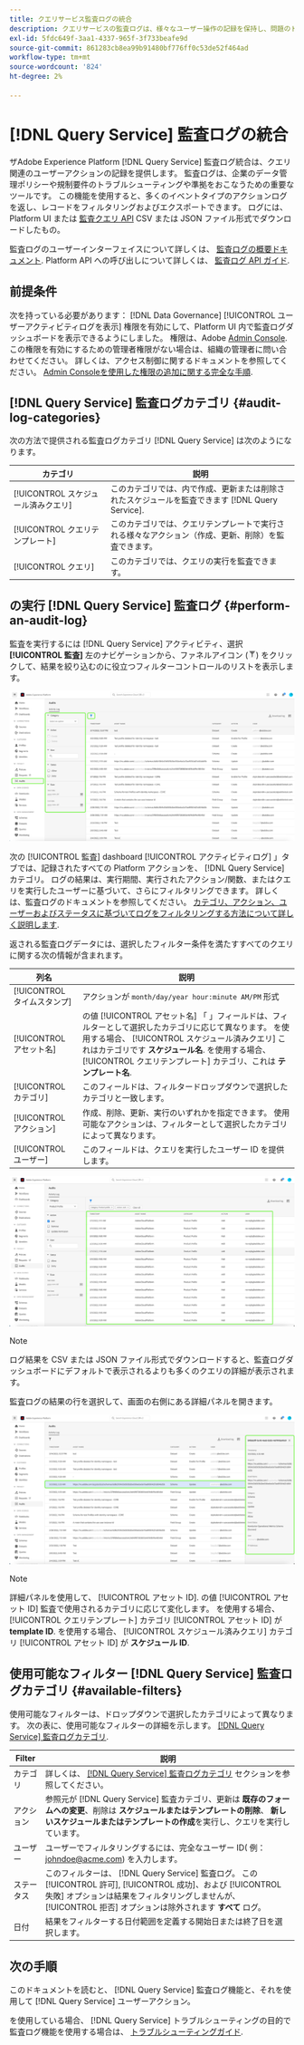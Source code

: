 ```yaml
---
title: クエリサービス監査ログの統合
description: クエリサービスの監査ログは、様々なユーザー操作の記録を保持し、問題のトラブルシューティングや、企業データ管理ポリシーおよび規制要件への準拠に関する監査証跡を形成します。 このチュートリアルでは、クエリサービスに固有の監査ログ機能の概要を説明します。
exl-id: 5fdc649f-3aa1-4337-965f-3f733beafe9d
source-git-commit: 861283cb8ea99b91480bf776ff0c53de52f464ad
workflow-type: tm+mt
source-wordcount: '824'
ht-degree: 2%

---
```


# [!DNL Query Service] 監査ログの統合

ザAdobe Experience Platform [!DNL Query Service] 監査ログ統合は、クエリ関連のユーザーアクションの記録を提供します。 監査ログは、企業のデータ管理ポリシーや規制要件のトラブルシューティングや準拠をおこなうための重要なツールです。 この機能を使用すると、多くのイベントタイプのアクションログを返し、レコードをフィルタリングおよびエクスポートできます。 ログには、Platform UI または [監査クエリ API](https://www.adobe.io/experience-platform-apis/references/audit-query/) CSV または JSON ファイル形式でダウンロードしたもの。

監査ログのユーザーインターフェイスについて詳しくは、 [監査ログの概要ドキュメント](../../landing/governance-privacy-security/audit-logs/overview.md). Platform API への呼び出しについて詳しくは、 [監査ログ API ガイド](../../landing/api-guide.md).

## 前提条件

次を持っている必要があります： [!DNL Data Governance] [!UICONTROL ユーザーアクティビティログを表示] 権限を有効にして、Platform UI 内で監査ログダッシュボードを表示できるようにしました。 権限は、Adobe [Admin Console](https://adminconsole.adobe.com/). この権限を有効にするための管理者権限がない場合は、組織の管理者に問い合わせてください。 詳しくは、アクセス制御に関するドキュメントを参照してください。 [Admin Consoleを使用した権限の追加に関する完全な手順](../../access-control/home.md).

## [!DNL Query Service] 監査ログカテゴリ {#audit-log-categories}

次の方法で提供される監査ログカテゴリ [!DNL Query Service] は次のようになります。

| カテゴリ | 説明 |
|---|---|
| [!UICONTROL スケジュール済みクエリ] | このカテゴリでは、内で作成、更新または削除されたスケジュールを監査できます [!DNL Query Service]. |
| [!UICONTROL クエリテンプレート] | このカテゴリでは、クエリテンプレートで実行される様々なアクション（作成、更新、削除）を監査できます。 |
| [!UICONTROL クエリ] | このカテゴリでは、クエリの実行を監査できます。 |

## の実行 [!DNL Query Service] 監査ログ {#perform-an-audit-log}

監査を実行するには [!DNL Query Service] アクティビティ、選択 **[!UICONTROL 監査]** 左のナビゲーションから、ファネルアイコン (![フィルターアイコン。](../images/audit-log/filter.png)) をクリックして、結果を絞り込むのに役立つフィルターコントロールのリストを表示します。

![左側のナビゲーションに「監査」が表示された Platform UI 監査ログダッシュボードと、フィルターコントロールがハイライト表示されています。](../images/audit-log/filter-controls.png)

次の [!UICONTROL 監査] dashboard [!UICONTROL アクティビティログ] 」タブでは、記録されたすべての Platform アクションを、 [!DNL Query Service] カテゴリ。 ログの結果は、実行期間、実行されたアクション/関数、またはクエリを実行したユーザーに基づいて、さらにフィルタリングできます。 詳しくは、監査ログのドキュメントを参照してください。 [カテゴリ、アクション、ユーザーおよびステータスに基づいてログをフィルタリングする方法について詳しく説明します](../../landing/governance-privacy-security/audit-logs/overview.md#managing-audit-logs-in-the-ui).

返される監査ログデータには、選択したフィルター条件を満たすすべてのクエリに関する次の情報が含まれます。

| 列名 | 説明 |
|---|---|
| [!UICONTROL タイムスタンプ] | アクションが `month/day/year hour:minute AM/PM` 形式 |
| [!UICONTROL アセット名] | の値 [!UICONTROL アセット名] 「 」フィールドは、フィルターとして選択したカテゴリに応じて異なります。 を使用する場合、 [!UICONTROL スケジュール済みクエリ] これはカテゴリです **スケジュール名**. を使用する場合、 [!UICONTROL クエリテンプレート] カテゴリ、これは **テンプレート名**. |
| [!UICONTROL カテゴリ] | このフィールドは、フィルタードロップダウンで選択したカテゴリと一致します。 |
| [!UICONTROL アクション] | 作成、削除、更新、実行のいずれかを指定できます。 使用可能なアクションは、フィルターとして選択したカテゴリによって異なります。 |
| [!UICONTROL ユーザー] | このフィールドは、クエリを実行したユーザー ID を提供します。 |

![フィルターが適用されたアクティビティログが強調表示された「監査」ダッシュボード。](../images/audit-log/filtered-activity.png)

>[!NOTE]
>
>ログ結果を CSV または JSON ファイル形式でダウンロードすると、監査ログダッシュボードにデフォルトで表示されるよりも多くのクエリの詳細が表示されます。

監査ログの結果の行を選択して、画面の右側にある詳細パネルを開きます。

![詳細パネルが強調表示された監査ダッシュボードの「アクティビティログ」タブ](../images/audit-log/details-panel.png)

>[!NOTE]
>
>詳細パネルを使用して、 [!UICONTROL アセット ID]. の値 [!UICONTROL アセット ID] 監査で使用されるカテゴリに応じて変化します。 を使用する場合、 [!UICONTROL クエリテンプレート] カテゴリ [!UICONTROL アセット ID] が **template ID**. を使用する場合、 [!UICONTROL スケジュール済みクエリ] カテゴリ [!UICONTROL アセット ID] が  **スケジュール ID**.

## 使用可能なフィルター [!DNL Query Service] 監査ログカテゴリ {#available-filters}

使用可能なフィルターは、ドロップダウンで選択したカテゴリによって異なります。 次の表に、使用可能なフィルターの詳細を示します。 [[!DNL Query Service] 監査ログカテゴリ](#audit-log-categories).

| Filter | 説明 |
|---|---|
| カテゴリ | 詳しくは、 [[!DNL Query Service] 監査ログカテゴリ](#audit-log-categories) セクションを参照してください。 |
| アクション | 参照元が [!DNL Query Service] 監査カテゴリ、更新は **既存のフォームへの変更**、削除は **スケジュールまたはテンプレートの削除**、 **新しいスケジュールまたはテンプレートの作成**&#x200B;を実行し、クエリを実行しています。 |
| ユーザー | ユーザーでフィルタリングするには、完全なユーザー ID( 例：johndoe@acme.com) を入力します。 |
| ステータス | このフィルターは、 [!DNL Query Service] 監査ログ。 この [!UICONTROL 許可], [!UICONTROL 成功]、および [!UICONTROL 失敗] オプションは結果をフィルタリングしませんが、 [!UICONTROL 拒否] オプションは除外されます **すべて** ログ。 |
| 日付 | 結果をフィルターする日付範囲を定義する開始日または終了日を選択します。 |

## 次の手順

このドキュメントを読むと、 [!DNL Query Service] 監査ログ機能と、それを使用して [!DNL Query Service] ユーザーアクション。

を使用している場合、 [!DNL Query Service] トラブルシューティングの目的で監査ログ機能を使用する場合は、 [トラブルシューティングガイド](../troubleshooting-guide.md).
